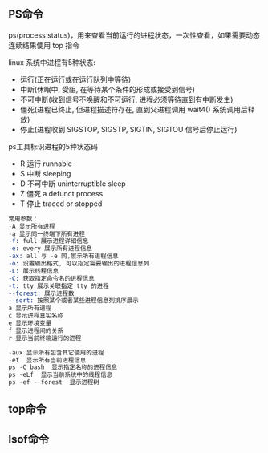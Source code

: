 ## PS命令
ps(process status)，用来查看当前运行的进程状态，一次性查看，如果需要动态连续结果使用 top 指令  

linux 系统中进程有5种状态:  
- 运行(正在运行或在运行队列中等待)  
- 中断(休眠中, 受阻, 在等待某个条件的形成或接受到信号)  
- 不可中断(收到信号不唤醒和不可运行, 进程必须等待直到有中断发生)  
- 僵死(进程已终止, 但进程描述符存在, 直到父进程调用 wait4() 系统调用后释放)  
- 停止(进程收到 SIGSTOP, SIGSTP, SIGTIN, SIGTOU 信号后停止运行)  

ps工具标识进程的5种状态码
- R 运行 runnable
- S 中断 sleeping
- D 不可中断 uninterruptible sleep
- Z 僵死 a defunct process
- T 停止 traced or stopped

```s
常用参数：
-A 显示所有进程
-a 显示同一终端下所有进程
-f: full 展示进程详细信息
-e: every 展示所有进程信息
-ax: all 与 -e 同,展示所有进程信息
-o: 设置输出格式, 可以指定需要输出的进程信息列
-L: 展示线程信息
-C: 获取指定命令名的进程信息
-t: tty 展示关联指定 tty 的进程
--forest: 展示进程数
--sort: 按照某个或者某些进程信息列排序展示
a 显示所有进程
c 显示进程真实名称
e 显示环境变量
f 显示进程间的关系
r 显示当前终端运行的进程

-aux 显示所有包含其它使用的进程
-ef  显示所有当前进程信息
ps -C bash  显示指定名称的进程信息
ps -eLf  显示当前系统中的线程信息
ps -ef --forest  显示进程树
```


## top命令


## lsof命令
